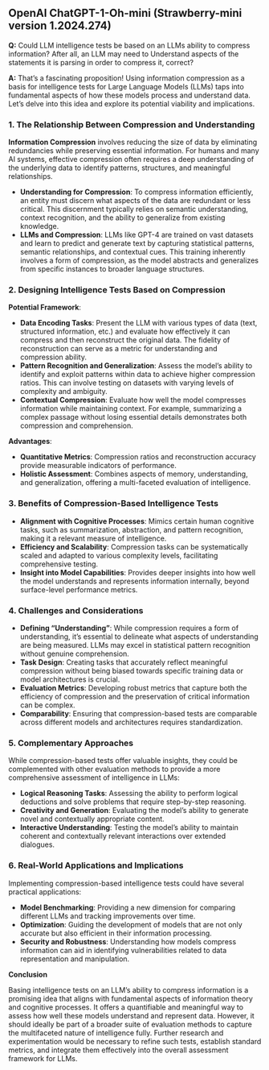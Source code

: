 ## OpenAI ChatGPT-1-Oh-mini (Strawberry-mini version 1.2024.274)

**Q:** Could LLM intelligence tests be based on an LLMs ability to compress information? After all, an LLM may need to Understand aspects of the statements it is parsing in order to compress it, correct?

**A:** That’s a fascinating proposition! Using information compression as a basis for intelligence tests for Large Language Models (LLMs) taps into fundamental aspects of how these models process and understand data. Let’s delve into this idea and explore its potential viability and implications.

### 1. The Relationship Between Compression and Understanding

**Information Compression** involves reducing the size of data by eliminating redundancies while preserving essential information. For humans and many AI systems, effective compression often requires a deep understanding of the underlying data to identify patterns, structures, and meaningful relationships.

* **Understanding for Compression**: To compress information efficiently, an entity must discern what aspects of the data are redundant or less critical. This discernment typically relies on semantic understanding, context recognition, and the ability to generalize from existing knowledge.
* **LLMs and Compression**: LLMs like GPT-4 are trained on vast datasets and learn to predict and generate text by capturing statistical patterns, semantic relationships, and contextual cues. This training inherently involves a form of compression, as the model abstracts and generalizes from specific instances to broader language structures.

### 2. Designing Intelligence Tests Based on Compression

**Potential Framework**:

* **Data Encoding Tasks**: Present the LLM with various types of data (text, structured information, etc.) and evaluate how effectively it can compress and then reconstruct the original data. The fidelity of reconstruction can serve as a metric for understanding and compression ability.
* **Pattern Recognition and Generalization**: Assess the model’s ability to identify and exploit patterns within data to achieve higher compression ratios. This can involve testing on datasets with varying levels of complexity and ambiguity.
* **Contextual Compression**: Evaluate how well the model compresses information while maintaining context. For example, summarizing a complex passage without losing essential details demonstrates both compression and comprehension.

**Advantages**:

* **Quantitative Metrics**: Compression ratios and reconstruction accuracy provide measurable indicators of performance.
* **Holistic Assessment**: Combines aspects of memory, understanding, and generalization, offering a multi-faceted evaluation of intelligence.

### 3. Benefits of Compression-Based Intelligence Tests

* **Alignment with Cognitive Processes**: Mimics certain human cognitive tasks, such as summarization, abstraction, and pattern recognition, making it a relevant measure of intelligence.
* **Efficiency and Scalability**: Compression tasks can be systematically scaled and adapted to various complexity levels, facilitating comprehensive testing.
* **Insight into Model Capabilities**: Provides deeper insights into how well the model understands and represents information internally, beyond surface-level performance metrics.

### 4. Challenges and Considerations

* **Defining “Understanding”**: While compression requires a form of understanding, it’s essential to delineate what aspects of understanding are being measured. LLMs may excel in statistical pattern recognition without genuine comprehension.
* **Task Design**: Creating tasks that accurately reflect meaningful compression without being biased towards specific training data or model architectures is crucial.
* **Evaluation Metrics**: Developing robust metrics that capture both the efficiency of compression and the preservation of critical information can be complex.
* **Comparability**: Ensuring that compression-based tests are comparable across different models and architectures requires standardization.

### 5. Complementary Approaches

While compression-based tests offer valuable insights, they could be complemented with other evaluation methods to provide a more comprehensive assessment of intelligence in LLMs:

* **Logical Reasoning Tasks**: Assessing the ability to perform logical deductions and solve problems that require step-by-step reasoning.
* **Creativity and Generation**: Evaluating the model’s ability to generate novel and contextually appropriate content.
* **Interactive Understanding**: Testing the model’s ability to maintain coherent and contextually relevant interactions over extended dialogues.

### 6. Real-World Applications and Implications

Implementing compression-based intelligence tests could have several practical applications:

* **Model Benchmarking**: Providing a new dimension for comparing different LLMs and tracking improvements over time.
* **Optimization**: Guiding the development of models that are not only accurate but also efficient in their information processing.
* **Security and Robustness**: Understanding how models compress information can aid in identifying vulnerabilities related to data representation and manipulation.

**Conclusion**

Basing intelligence tests on an LLM’s ability to compress information is a promising idea that aligns with fundamental aspects of information theory and cognitive processes. It offers a quantifiable and meaningful way to assess how well these models understand and represent data. However, it should ideally be part of a broader suite of evaluation methods to capture the multifaceted nature of intelligence fully. Further research and experimentation would be necessary to refine such tests, establish standard metrics, and integrate them effectively into the overall assessment framework for LLMs.
